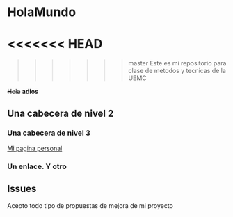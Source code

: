 # HolaMundo

<<<<<<< HEAD
=======

>>>>>>> master
Este es mi repositorio para clase de metodos y tecnicas de la UEMC

~~Hola~~ __adios__

## Una cabecera de nivel 2

### Una cabecera de nivel 3

[Mi pagina personal](http://www.google.com)

### Un enlace. Y otro


## Issues
Acepto todo tipo de propuestas de mejora de mi proyecto